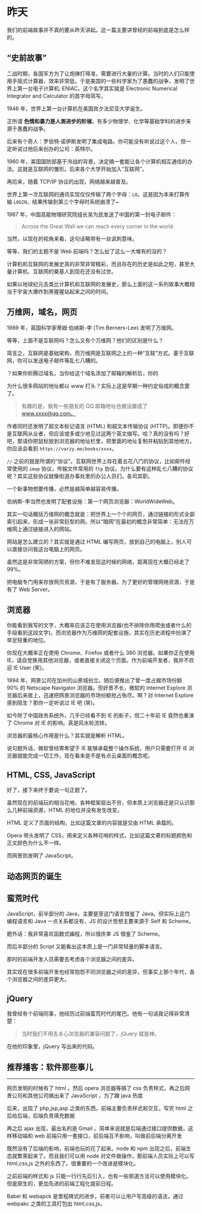 # 昨天

我们的前端故事并不真的要从昨天讲起。这一篇主要讲曾经的前端到底是怎么样的。

## “史前故事”

二战时期，各国军方为了让炮弹打得准，需要进行大量的计算。当时的人们只能使用手摇式计算器，效率非常低。于是美国的一些科学家为了愚蠢的战争，发明了世界上第一台电子计算机: ENIAC。这个名字其实就是 Electronic Numerical Integrator and Calculator 的首字母简写。

1946 年，世界上第一台计算机在美国宾夕法尼亚大学诞生。

正所谓 **色情和暴力是人类进步的阶梯**，有多少物理学、化学等基础学科的进步来源于愚蠢的战争。

后来有个奇人：罗伯特·诺伊斯发明了集成电路。你可能没有听说过这个人，但一定听说过他后来创办的公司：英特尔。

1960 年，美国国防部基于冷战的背景，决定搞一套能让各个计算机相互通信的办法。这就是互联网的雏形。后来各个大学开始加入“互联网”。

再后来，随着 TCP/IP 协议的出现，网络越来越普及。

世界上第一次互联网的通讯实现仅仅传输了两个字母：`LO`。这是因为本来打算传输 `LOGIN`，结果传输到第三个字母时系统崩溃了~

1987 年，中国高能物理研究院组长吴为民发送了中国的第一封电子邮件：

> Across the Great Wall we can reach every corner in the world.

当然，以现在的视角来看，这句话略带有一丝讽刺意味。

等等，我们的主题不是 Web 前端吗？怎么扯了这么一大堆有的没的？

计算机和互联网的发展史真的非常非常精彩，而且存在的历史是如此之短，甚至大量计算机、互联网的奠基人到现在还没有过世。

如果以地球纪元去类比计算机和互联网的发展史，那么上面的这一系列故事大概相当于宇宙大爆炸到黑猩猩站起来之间的时间。

## 万维网，域名，网页

1989 年，英国科学家蒂姆·伯纳斯-李 (Tim Berners-Lee) 发明了万维网。

等等，上面不是互联网吗？怎么又有个万维网？他们的区别是什么？

简言之，互联网是基础架构，而万维网是互联网之上的一种“互联”方式。基于互联网，你可以发送电子邮件等乱七八糟的。

？如果你折腾过域名，当你给这个域名添加了邮箱的解析后，你的

为什么很多网站的地址都以 www 打头？实际上这是早期一种约定俗成的概念罢了。

> 有趣的是，我有一些朋友的 QQ 邮箱地址也被设置成了 www.xxxx@qq.com。

作者同时还发明了超文本标记语言 (HTML) 和超文本传输协议 (HTTP)。即便你不是互联网从业者，但应该或多或少地见过这两个英文缩写。哈？真的没有吗？好吧，那请你把鼠标放到浏览器的地址栏里，把里面的地址复制并粘贴到其他地方。你应该会看到 `https://varzy.me/books/xxxx`。

`//` 之前的就是所谓的“协议”。互联网世界上存在着五花八门的协议，比如邮件经常使用的 `imap` 协议，传输文件常用的 `ftp` 协议。为什么要有这种乱七八糟的协议呢？其实这些协议就像街道办事处里的办公人员们，各司其职。

一个新事物想要传播，必然是越简单越容易传播。

伯纳斯-李当然也发明了配套设施：第一个网页浏览器：WorldWideWeb。

其实一句话概括万维网的概念就是：把世界上一个个的网页，通过链接的形式全部索引起来，形成一张非常巨型的网。所以“暗网”在最初的概念非常简单：无法在万维网上通过链接进入的网站。

网站是怎么建立的？其实就是通过 HTML 编写网页，放到自己的电脑上，别人可以直接访问我这台电脑上的网页。

虽然这是非常简陋的方案，但你不难发现这时候的网络，距离现在大概已经走了 99%。

把电脑专门用来存放网页资源，于是有了服务器。为了更好的管理网络资源，于是有了 Web Server。

## 浏览器

你能看到我写的文字，大概率应该正在使用浏览器(也不排除你用爬虫或者什么的手段看到这段文字)。而浏览器作为万维网的配套设施，其实在历史进程中扮演了举足轻重的地位。

你现在大概率正在使用 Chrome、Firefox 或者什么 360 浏览器。如果你正在使用 IE，请自觉换用其他浏览器，或者直接关闭这个页面。作为前端开发者，我并不欢迎 IE User (笑)。

1994 年，网景公司在加州的山景城创立。随后便推出了曾一度占据市场份额 90% 的 Netscape Navigator 浏览器。但好景不长，微软的 Internet Explore 浏览器后来居上，迅速把网景浏览器的市场份额抢占殆尽。啊？对 Internet Explore 感到陌生？那你一定听说过 IE 吧 (笑)。

如今除了中国政务系统外，几乎已经看不到 IE 的影子，但二十年前 IE 竟然也重演了 Chrome 对 IE 的影响。真是风水轮流转。

浏览器的最核心作用是什么？其实就是解析 HTML。

说句题外话，微软曾经寄希望于 IE 能够承载整个操作系统，用户只需要打开 IE 浏览器就能完成一切工作，现在看来是不是有点云桌面的概念呢。

## HTML, CSS, JavaScript

好了，接下来终于要说一句正题了。

虽然现在的前端玩的相当花哨，各种框架层出不穷，但本质上浏览器还是只认识那么几种前端资源，HTML 的地位并没有发生改变。

HTML 定义了页面的结构，比如这篇文章的内容就是交由 HTML 承载的。

Opera 带头发明了 CSS，用来定义各种花哨的样式，比如这篇文章的标题颜色和正文颜色为什么不一样。

而网景则发明了 JavaScript。

## 动态网页的诞生

## 蛮荒时代

JavaScript，前半部分的 Java，主要是至这门语言借鉴了 Java。但实际上这门编程语言和 Java 一点关系都没有，JS 的设计思想主要来源于 Self 和 Scheme。

题外话：我非常喜欢函数式编程，所以很庆幸 JS 借鉴了 Scheme。

而后半部分的 Script 又能看出这本质上是一门非常轻量的脚本语言。

那时的前端开发人员需要去考虑各个浏览器之间的差异。

其实现在很多前端开发也经常抱怨不同浏览器之间的差异，但事实上那个年代，各个浏览器之间的差异更大。

## jQuery

我曾经有个前端同事，他经历过前端蛮荒时代的尾巴。他有一句话我记得非常清楚：

> 当时我们不用去关心浏览器的兼容问题了，jQuery 就是神。

在他的印象里，jQuery 写出来的代码。

## 推荐播客：软件那些事儿

---

网页发明的时候有了 html ，然后 opera 浏览器等搞了 css 负责样式，再之后网景公司和其他公司搞出来了 JavaScript ，为了蹭 java 热度

后来，出现了 php,jsp,asp 之类的东西，前端主要负责样式和交互，写完 html 之后给后端，后端负责填充数据

再之后 ajax 出现，最出名的是 Gmail 。简单来说就是后端通过接口提供数据，这样移动端和 web 前端只用一套接口，前后端互不影响，叫做前后端分离开发

既然没有了后端的影响，前端也玩的花了起来。node 和 npm 出现之后，前端生态就繁荣起来了。而且我们可以用 node 对文件做操作，那前端人员实际上可以写 html,css,js 之外的东西了。很重要的一个改进是模块化。

之前前端的样式和 js 只能一行行先后引入，也有一些邪道方法可以使用模块化。但是原生的，更加先进的前端工程化提前日程。

Babel 和 webapck 是里程碑式的进步。前者可以让用户写高级的语法，通过 webpakc 之类的工具打包出 html,css,js。

